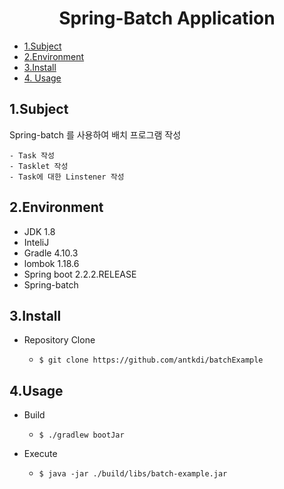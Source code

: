 <div align="center">
<h1>Spring-Batch Application</h1>
</div>

- [1.Subject](#1subject)
- [2.Environment](#2environment)
- [3.Install](#3install)
- [4. Usage](#4usage)



## 1.Subject 

Spring-batch 를 사용하여 배치 프로그램 작성

    - Task 작성
    - Tasklet 작성
    - Task에 대한 Linstener 작성



 ## 2.Environment 

  - JDK 1.8
  - InteliJ
  - Gradle 4.10.3
  - lombok 1.18.6
  - Spring boot 2.2.2.RELEASE
  - Spring-batch



 ## 3.Install 

  - Repository Clone

    - `$ git clone https://github.com/antkdi/batchExample`

    

## 4.Usage

  - Build

    - `$ ./gradlew bootJar`

  - Execute

    - `$ java -jar ./build/libs/batch-example.jar`

    

